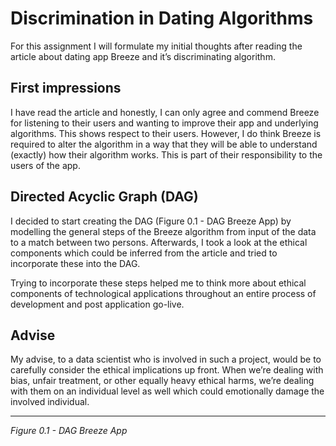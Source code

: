 # Discrimination in Dating Algorithms

For this assignment I will formulate my initial thoughts after reading the article about dating app Breeze and it’s discriminating algorithm.

## First impressions

I have read the article and honestly, I can only agree and commend Breeze for listening to their users and wanting to improve their app and underlying algorithms. This shows respect to their users. However, I do think Breeze is required to alter the algorithm in a way that they will be able to understand (exactly) how their algorithm works. This is part of their responsibility to the users of the app.

## Directed Acyclic Graph (DAG)

I decided to start creating the DAG (Figure 0.1 - DAG Breeze App) by modelling the general steps of the Breeze algorithm from input of the data to a match between two persons. Afterwards, I took a look at the ethical components which could be inferred from the article and tried to incorporate these into the DAG.

Trying to incorporate these steps helped me to think more about ethical components of technological applications throughout an entire process of development and post application go-live.

## Advise

My advise, to a data scientist who is involved in such a project, would be to carefully consider the ethical implications up front. When we’re dealing with bias, unfair treatment, or other equally heavy ethical harms, we’re dealing with them on an individual level as well which could emotionally damage the involved individual.

---
*Figure 0.1 - DAG Breeze App*
